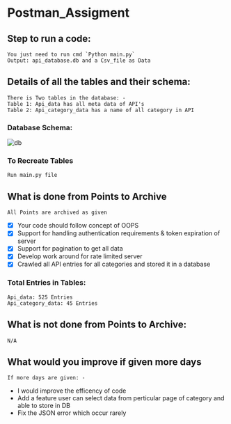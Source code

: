 # Postman_Assigment
## Step to run a code:
    You just need to run cmd `Python main.py` 
    Output: api_database.db and a Csv_file as Data
## Details of all the tables and their schema:
    There is Two tables in the database: -
	Table 1: Api_data has all meta data of API's
   	Table 2: Api_category_data has a name of all category in API

### Database Schema:
![db](https://user-images.githubusercontent.com/65850757/131217079-9eb8e39a-6cb4-4d8e-83fd-41a87d7f7358.png)

### To Recreate Tables 
    Run main.py file

## What is done from Points to Archive
    All Points are archived as given
   - [x] Your code should follow concept of OOPS
   - [x] Support for handling authentication requirements & token expiration of server
   - [x] Support for pagination to get all data
   - [x] Develop work around for rate limited server
   - [x] Crawled all API entries for all categories and stored it in a database

### Total Entries in Tables:
    Api_data: 525 Entries
    Api_category_data: 45 Entries

## What is not done from Points to Archive:
    N/A
    
## What would you improve if given more days
    If more days are given: - 
   - I would improve the efficency of code 
   - Add a feature user can select data from perticular page of category and able to store in DB
   - Fix the JSON error which occur rarely  
    
